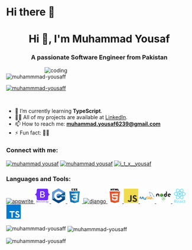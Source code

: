 # Hi there 👋

<h1 align="center">Hi 👋, I'm Muhammad Yousaf</h1>
<h3 align="center">A passionate Software Engineer from Pakistan</h3>

<img align="right" alt="coding" width="400" src="https://miro.medium.com/v2/resize:fit:1360/0*7Q3yvSIv_t0ioJ-Z.gif">

<p align="left"> <img src="https://komarev.com/ghpvc/?username=muhammmad-yousaff&label=Profile%20views&color=0e75b6&style=flat" alt="muhammmad-yousaff" /> </p>

<p align="left"> <a href="https://github.com/ryo-ma/github-profile-trophy"><img src="https://github-profile-trophy.vercel.app/?username=muhammmad-yousaff" alt="muhammmad-yousaff" /></a> </p>

<p align="left"> <a href="https://twitter.com/" target="blank"><img src="https://img.shields.io/twitter/follow/?logo=twitter&style=for-the-badge" alt="" /></a> </p>

- 🌱 I’m currently learning **TypeScript**.
- 👨‍💻 All of my projects are available at [LinkedIn](https://www.linkedin.com/in/muhammad-yousaf-103a1331a/overlay/background-image/).
- 📫 How to reach me: **muhammad.yousaf6239@gmail.com**
- ⚡ Fun fact: **👨‍💻**

<h3 align="left">Connect with me:</h3>
<p align="left">
<a href="https://linkedin.com/in/muhammad-yousaf" target="blank"><img align="center" src="https://raw.githubusercontent.com/rahuldkjain/github-profile-readme-generator/master/src/images/icons/Social/linked-in-alt.svg" alt="muhammad yousaf" height="30" width="40" /></a>
<a href="https://fb.com/muhammad.yousaf" target="blank"><img align="center" src="https://raw.githubusercontent.com/rahuldkjain/github-profile-readme-generator/master/src/images/icons/Social/facebook.svg" alt="muhammad yousaf" height="30" width="40" /></a>
<a href="https://instagram.com/i_t_x__yousaf" target="blank"><img align="center" src="https://raw.githubusercontent.com/rahuldkjain/github-profile-readme-generator/master/src/images/icons/Social/instagram.svg" alt="i_t_x__yousaf" height="30" width="40" /></a>
</p>

<h3 align="left">Languages and Tools:</h3>
<p align="left">
  <a href="https://appwrite.io" target="_blank" rel="noreferrer"> <img src="https://www.vectorlogo.zone/logos/appwriteio/appwriteio-icon.svg" alt="appwrite" width="40" height="40"/> </a>
  <a href="https://getbootstrap.com" target="_blank" rel="noreferrer"> <img src="https://raw.githubusercontent.com/devicons/devicon/master/icons/bootstrap/bootstrap-plain-wordmark.svg" alt="bootstrap" width="40" height="40"/> </a>
  <a href="https://www.w3schools.com/cpp/" target="_blank" rel="noreferrer"> <img src="https://raw.githubusercontent.com/devicons/devicon/master/icons/cplusplus/cplusplus-original.svg" alt="cplusplus" width="40" height="40"/> </a>
  <a href="https://www.w3schools.com/css/" target="_blank" rel="noreferrer"> <img src="https://raw.githubusercontent.com/devicons/devicon/master/icons/css3/css3-original-wordmark.svg" alt="css3" width="40" height="40"/> </a>
  <a href="https://www.djangoproject.com/" target="_blank" rel="noreferrer"> <img src="https://cdn.worldvectorlogo.com/logos/django.svg" alt="django" width="40" height="40"/> </a>
  <a href="https://www.w3.org/html/" target="_blank" rel="noreferrer"> <img src="https://raw.githubusercontent.com/devicons/devicon/master/icons/html5/html5-original-wordmark.svg" alt="html5" width="40" height="40"/> </a>
  <a href="https://developer.mozilla.org/en-US/docs/Web/JavaScript" target="_blank" rel="noreferrer"> <img src="https://raw.githubusercontent.com/devicons/devicon/master/icons/javascript/javascript-original.svg" alt="javascript" width="40" height="40"/> </a>
  <a href="https://www.mysql.com/" target="_blank" rel="noreferrer"> <img src="https://raw.githubusercontent.com/devicons/devicon/master/icons/mysql/mysql-original-wordmark.svg" alt="mysql" width="40" height="40"/> </a>
  <a href="https://nodejs.org" target="_blank" rel="noreferrer"> <img src="https://raw.githubusercontent.com/devicons/devicon/master/icons/nodejs/nodejs-original-wordmark.svg" alt="nodejs" width="40" height="40"/> </a>
  <a href="https://reactjs.org/" target="_blank" rel="noreferrer"> <img src="https://raw.githubusercontent.com/devicons/devicon/master/icons/react/react-original-wordmark.svg" alt="react" width="40" height="40"/> </a>
  <a href="https://www.typescriptlang.org/" target="_blank" rel="noreferrer"> <img src="https://raw.githubusercontent.com/devicons/devicon/master/icons/typescript/typescript-original.svg" alt="typescript" width="40" height="40"/> </a>
</p>

<p><img align="left" src="https://github-readme-stats.vercel.app/api/top-langs?username=muhammmad-yousaff&show_icons=true&locale=en&layout=compact" alt="muhammmad-yousaff" /></p>

<p>&nbsp;<img align="center" src="https://github-readme-stats.vercel.app/api?username=muhammmad-yousaff&show_icons=true&locale=en" alt="muhammmad-yousaff" /></p>

<p><img align="center" src="https://github-readme-streak-stats.herokuapp.com/?user=muhammmad-yousaff&" alt="muhammmad-yousaff" /></p>
